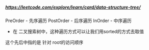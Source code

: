 ##### https://leetcode.com/explore/learn/card/data-structure-tree/

PreOrder - 先序遍历
PostOrder - 后序遍历
InOrder - 中序遍历
  - 在 二叉搜索树中，这种遍历方式可以让我们用sorted的方式去取值

这个先后中指的是 针对 root的访问顺序
